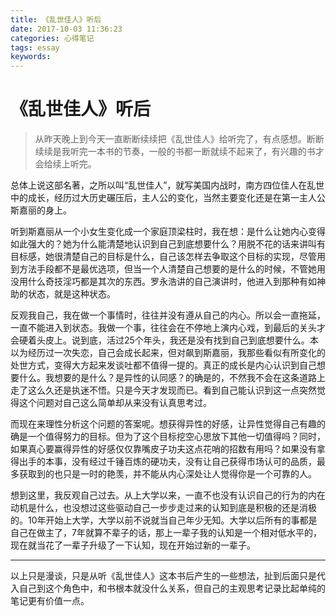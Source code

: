 ```yaml
---
title: 《乱世佳人》听后
date: 2017-10-03 11:36:23
categories: 心得笔记
tags: essay
keywords:
---
```

# 《乱世佳人》听后 #
> 从昨天晚上到今天一直断断续续把《乱世佳人》给听完了，有点感想。断断续续是我听完一本书的节奏，一般的书都一断就续不起来了，有兴趣的书才会给续上听完。

<!--more-->

总体上说这部名著，之所以叫“乱世佳人”，就写美国内战时，南方四位佳人在乱世中的成长，经历过大历史碾压后，主人公的变化，当然主要变化还是在第一主人公斯嘉丽的身上。

听到斯嘉丽从一个小女生变化成一个家庭顶梁柱时，我在想：是什么让她内心变得如此强大的？她为什么能清楚地认识到自己到底想要什么？用脱不花的话来讲叫有目标感，她很清楚自己的目标是什么，自己该怎样去争取这个目标的实现，尽管用到方法手段都不是最优选项，但当一个人清楚自己想要的是什么的时候，不管她用没用什么奇技淫巧都是其次的东西。罗永浩讲的自己演讲时，他进入到那种有如神助的状态，就是这种状态。

反观我自己，我在做一个事情时，往往并没有遵从自己的内心。所以会一直拖延，一直不能进入到状态。我做一个事，往往会在不停地上演内心戏，到最后的关头才会硬着头皮上。说到底，活过25个年头，我还是没有找到自己到底想要什么。本以为经历过一次失恋，自己会成长起来，但对飙到斯嘉丽，我那些看似有所变化的处世方式，变得大方起来发谈吐都不值得一提的。真正的成长是内心认识到自己想要什么。我想要的是什么？是异性的认同感？的确是的，不然我不会在这条道路上走了这么久还是执迷不悟。只是今天才发现而已。看到自己能认识到这一点突然觉得这个问题对自己这么简单却从来没有认真思考过。

而现在来理性分析这个问题的答案呢。想获得异性的好感，让异性觉得自己有趣的确是一个值得努力的目标。但为了这个目标挖空心思放下其他一切值得吗？同时，如果真心要赢得异性的好感仅仅靠嘴皮子功夫这点花哨的招数有用吗？如果没有拿得出手的本事，没有经过千锤百炼的硬功夫，没有让自己获得市场认可的品质，最多获取到的也只是一时的艳羡，并不能从内心深处让人觉得你是一个可靠的人。

想到这里，我反观自己过去。从上大学以来，一直不也没有认识自己的行为的内在动机是什么，也没想过这些驱动自己一步步走过来的认知到底是积极的还是消极的。10年开始上大学，大学以前不说就当自己年少无知。大学以后所有的事都是自己在做主了，7年就算不辈子的话，那上一辈子我的认知是一个相对低水平的，现在就当花了一辈子升级了一下认知，现在开始过新的一辈子。

----------
以上只是漫谈，只是从听《乱世佳人》这本书后产生的一些想法，扯到后面只是代入自己到这个角色中，和书根本就没什么关系，但自己的主观思考记录比起单纯的笔记更有价值一点。
